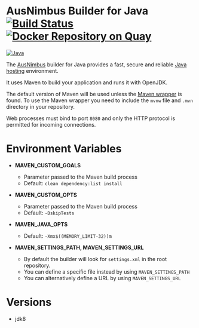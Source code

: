 # AusNimbus Builder for Java [![Build Status](https://travis-ci.org/ausnimbus/s2i-java.svg?branch=master)](https://travis-ci.org/ausnimbus/s2i-java) [![Docker Repository on Quay](https://quay.io/repository/ausnimbus/s2i-java/status "Docker Repository on Quay")](https://quay.io/repository/ausnimbus/s2i-java)

[![Java](https://user-images.githubusercontent.com/2239920/27720635-f9da4d7c-5d9d-11e7-9b1d-82f21acd2944.jpg)](https://www.ausnimbus.com.au/)

The [AusNimbus](https://www.ausnimbus.com.au/) builder for Java provides a fast, secure and reliable [Java hosting](https://www.ausnimbus.com.au/languages/java-hosting/) environment.

It uses Maven to build your application and runs it with OpenJDK.

The default version of Maven will be used unless the [Maven wrapper](https://github.com/takari/maven-wrapper) is found. To use the Maven wrapper you need to include the `mvnw` file and `.mvn` directory in your repository.

Web processes must bind to port `8080` and only the HTTP protocol is permitted for incoming connections.

# Environment Variables

* **MAVEN_CUSTOM_GOALS**
  * Parameter passed to the Maven build process
  * Default: `clean dependency:list install`

* **MAVEN_CUSTOM_OPTS**
  * Parameter passed to the Maven build process
  * Default: `-DskipTests`

* **MAVEN_JAVA_OPTS**
  * Default: `-Xmx$((MEMORY_LIMIT-32))m`

* **MAVEN_SETTINGS_PATH, MAVEN_SETTINGS_URL**
  * By default the builder will look for `settings.xml` in the root repository.
  * You can define a specific file instead by using `MAVEN_SETTINGS_PATH`
  * You can alternatively define a URL by using `MAVEN_SETTINGS_URL`

# Versions

- jdk8
